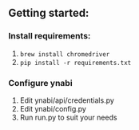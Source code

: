 ## Getting started:

### Install requirements:

1. `brew install chromedriver`
2. `pip install -r requirements.txt`

### Configure ynabi

1. Edit ynabi/api/credentials.py
2. Edit ynabi/config.py
3. Run run.py to suit your needs
